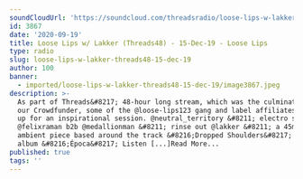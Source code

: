 ```yaml
---
soundCloudUrl: 'https://soundcloud.com/threadsradio/loose-lips-w-lakker-threads48'
id: 3867
date: '2020-09-19'
title: Loose Lips w/ Lakker (Threads48) - 15-Dec-19 - Loose Lips
type: radio
slug: loose-lips-w-lakker-threads48-15-dec-19
author: 100
banner:
  - imported/loose-lips-w-lakker-threads48-15-dec-19/image3867.jpeg
description: >-
  As part of Threads&#8217; 48-hour long stream, which was the culmination of
  our Crowdfunder, some of the @loose-lips123 gang and label affiliates rocked
  up for an inspirational session. @neutral_territory &#8211; electro set
  @felixraman b2b @medallionman &#8211; rinse out @lakker &#8211; a 45min
  ambient piece based around the track &#8216;Dropped Shoulders&#8217; off their
  album &#8216;Época&#8217; Listen [...]Read More...
published: true
tags: ''
---
```

